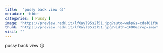 ```yaml
---
title:  "pussy back view 😘"
metadate: "hide"
categories: [ Pussy ]
image: "https://preview.redd.it/lf0ayl95s2l51.jpg?auto=webp&s=cdad01f9abf0fa13246ec2ff8d203fe5ee496a76"
thumb: "https://preview.redd.it/lf0ayl95s2l51.jpg?width=1080&crop=smart&auto=webp&s=4f780b088ab444b45dcc0d5120168def4266fe7f"
visit: ""
---
```

pussy back view 😘
